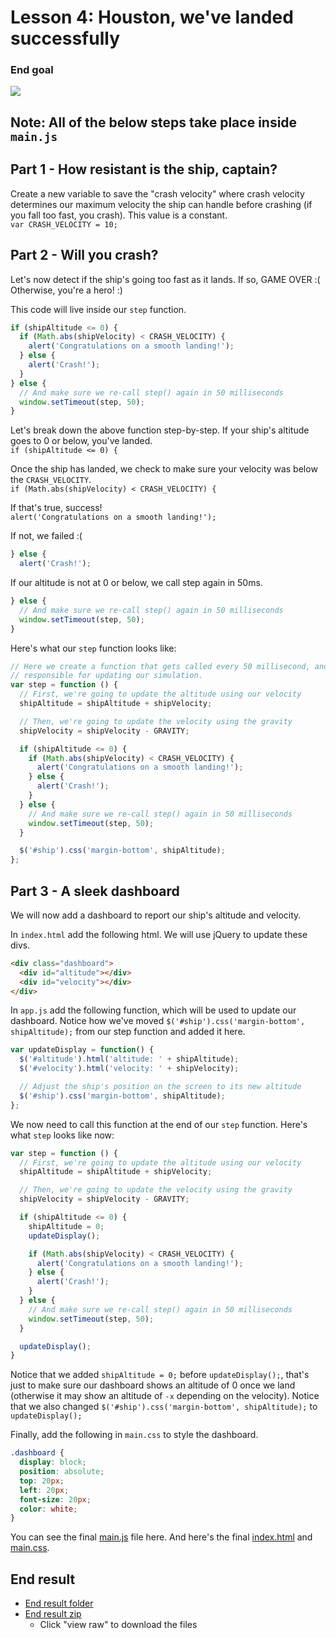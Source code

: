 # Lesson 4: Houston, we've landed successfully

### End goal
![](http://i.imgur.com/mv9SLTq.gif)


## Note: All of the below steps take place inside `main.js`

## Part 1 - How resistant is the ship, captain?
Create a new variable to save the "crash velocity" where crash velocity determines our maximum velocity the ship can handle before crashing (if you fall too fast, you crash). This value is a constant.    
`var CRASH_VELOCITY = 10;`

## Part 2 - Will you crash?
Let's now detect if the ship's going too fast as it lands. If so, GAME OVER :( Otherwise, you're a hero! :)

This code will live inside our `step` function.

```js
if (shipAltitude <= 0) {
  if (Math.abs(shipVelocity) < CRASH_VELOCITY) {
    alert('Congratulations on a smooth landing!');
  } else {
    alert('Crash!');
  }
} else {
  // And make sure we re-call step() again in 50 milliseconds
  window.setTimeout(step, 50);
}
```

Let's break down the above function step-by-step. If your ship's altitude goes to 0 or below, you've landed.    
`if (shipAltitude <= 0) {`

Once the ship has landed, we check to make sure your velocity was below the `CRASH_VELOCITY`.    
`if (Math.abs(shipVelocity) < CRASH_VELOCITY) {`

If that's true, success!    
`alert('Congratulations on a smooth landing!');`

If not, we failed :(    

```js
} else {
  alert('Crash!');
```

If our altitude is not at 0 or below, we call step again in 50ms.

```js
} else {
  // And make sure we re-call step() again in 50 milliseconds
  window.setTimeout(step, 50);
}
```

Here's what our `step` function looks like:

```js
// Here we create a function that gets called every 50 millisecond, and is
// responsible for updating our simulation.
var step = function () {
  // First, we're going to update the altitude using our velocity
  shipAltitude = shipAltitude + shipVelocity;

  // Then, we're going to update the velocity using the gravity
  shipVelocity = shipVelocity - GRAVITY;

  if (shipAltitude <= 0) {
    if (Math.abs(shipVelocity) < CRASH_VELOCITY) {
      alert('Congratulations on a smooth landing!');
    } else {
      alert('Crash!');
    }
  } else {
    // And make sure we re-call step() again in 50 milliseconds
    window.setTimeout(step, 50);
  }

  $('#ship').css('margin-bottom', shipAltitude);
};
```

## Part 3 - A sleek dashboard
We will now add a dashboard to report our ship's altitude and velocity.

In `index.html` add the following html. We will use jQuery to update these divs.

```html
<div class="dashboard">
  <div id="altitude"></div>
  <div id="velocity"></div>
</div>
```

In `app.js` add the following function, which will be used to update our dashboard. Notice how we've moved `$('#ship').css('margin-bottom', shipAltitude);` from our step function and added it here.

```js
var updateDisplay = function() {
  $('#altitude').html('altitude: ' + shipAltitude);
  $('#velocity').html('velocity: ' + shipVelocity);

  // Adjust the ship's position on the screen to its new altitude
  $('#ship').css('margin-bottom', shipAltitude);
};
```

We now need to call this function at the end of our `step` function. Here's what `step` looks like now:

```js
var step = function () {
  // First, we're going to update the altitude using our velocity
  shipAltitude = shipAltitude + shipVelocity;

  // Then, we're going to update the velocity using the gravity
  shipVelocity = shipVelocity - GRAVITY;

  if (shipAltitude <= 0) {
    shipAltitude = 0;
    updateDisplay();

    if (Math.abs(shipVelocity) < CRASH_VELOCITY) {
      alert('Congratulations on a smooth landing!');
    } else {
      alert('Crash!');
    }
  } else {
    // And make sure we re-call step() again in 50 milliseconds
    window.setTimeout(step, 50);
  }

  updateDisplay();
}
```

Notice that we added `shipAltitude = 0;` before `updateDisplay();`, that's just to make sure our dashboard shows an altitude of 0 once we land (otherwise it may show an altitude of `-x` depending on the velocity). Notice that we also changed `$('#ship').css('margin-bottom', shipAltitude);` to `updateDisplay();`

Finally, add the following in `main.css` to style the dashboard.

```css
.dashboard {
  display: block;
  position: absolute;
  top: 20px;
  left: 20px;
  font-size: 20px;
  color: white;
}
```

You can see the final [main.js](end-result/main.js) file here. And here's the final [index.html](end-result/index.html) and [main.css](end-result/main.css).

## End result
- [End result folder](end-result)
- [End result zip](end-result.zip)
    - Click "view raw" to download the files
